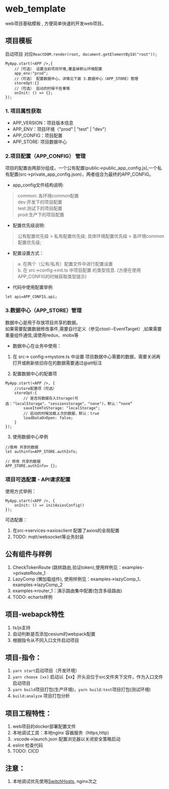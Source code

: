 # web_template
web项目基础模板 , 方便简单快速的开发web项目。

## 项目模板
启动项目
对应``ReactDOM.render(root, document.getElementById("root"));``
```
MyApp.start(<APP />,{
    //（可选） 设置当前项目环境,覆盖掉默认环境配置 
    app_env:"prod";
    //（可选） 配置数据中心，详情见下面 3.数据中心（APP_STORE）管理
    storeOpt:{}
    //（可选） 启动的时候干些事情
    onInit: () => {};
});
```

### 1. 项目属性获取
- APP_VERSION：项目版本信息
- APP_ENV：项目环境（"prod" | "test" | "dev"）
- APP_CONFIG：项目配置
- APP_STORE: 项目数据中心

### 2.项目配置（APP_CONFIG） 管理 
项目的配置由两部分组成，一个公有配置(public->public_app_config.js),一个私有配置(src->private_app_config.json)，两者组合为最终的APP_CONFIG。

- app_config文件结构说明:
> common: 各环境common配置  
dev:开发下的项目配置  
test:测试下的项目配置  
prod:生产下的项目配置  

- 配置优先级说明:
> 公有配置优先级 > 私有配置优先级;
具体环境配置优先级 > 各环境common配置优先级;

- 配置设置方式：
> a. 在两个（公有/私有）配置文件中进行配置设置  
b. 在 src->config->init.ts 中项目配置 的类型信息. (方便在使用APP_CONFIG的时候获取类型提示)

- 代码中使用配置举例
```
let api=APP_CONFIG.api;
```

### 3.数据中心（APP_STORE）管理
数据中心是用于存放项目共享的数据。  
如果需要配置数据修改事件,需要自行定义（参见ctool--EventTarget）,如果需要重量组件通信,请使用redux、mobx等

- 数据中心在业务中使用：
1. 在 src-> config->mystore.ts 中设置 项目数据中心需要的数据，需要关闭再打开或刷新依旧存在的数据需要通过@att标注

2. 配置数据中心的配置项
```
MyApp.start(<APP />, {
    //store配置项（可选）
    storeOpt:{
        // 是否将数据存入Storage(可选："localStorage"、"sessionstorage"、"none")，默认：“none”
        saveItemToStorage: "localStorage";
        // 启动的时候加载上次的数据，默认：true
        loadDataOnOpen: false;
    }
});
```
3. 使用数据中心举例
```
//使用 共享的数据
let authinfo=APP_STORE.authInfo;

// 修改 共享的数据
APP_STORE.authInfo= {};
```

### 项目可选配置 - API请求配置

使用方式举例：
```
MyApp.start(<APP />, {
    onInit: () => initAxiosConfig()
});
```
可选配置：
1. 在src->services->axiosclient 配置了axios的全局配置
2. TODO: mqtt/websocket等业务封装

## 公有组件与样例
1. CheckTokenRoute (跳转路由,验证token),使用样例见：examples->privateRoute_1
2. LazyComp (懒加载组件), 使用样例见：examples->lazyComp_1、examples->lazyComp_2
3. examples->router_1：演示路由集中配置(包含多级路由)
4. TODO: echarts样例

## 项目-webapck特性
1. ts/js支持
2. 自动判断是否添加cesium的webpack配置
3. 根据指令从不同入口文件启动项目

## 项目-指令：
1. ``yarn start``启动项目（开发环境）
2. ``yarn choose [xx]`` 启动以【xx】开头且位于src文件夹下文件，作为入口文件启动项目
3. ``yarn build``项目打包(生产环境)，``yarn build:test``项目打包(测试环境)
4. ``build:analyze`` 项目打包分析

## 项目工程特性：
1. web项目的docker部署配置文件
2. 本地调试工具：本地nginx 容器服务（https,http）
3. .vscode->launch.json 配置浏览器以关闭安全策略启动
4. eslint 检查代码
5. TODO: CICD


## 注意：
1. 本地调试优先使用[SwitchHosts](https://www.baidu.com/s?ie=utf-8&f=8&rsv_bp=1&tn=02003390_hao_pg&wd=SwitchHosts&oq=SwitchHosts), nginx次之